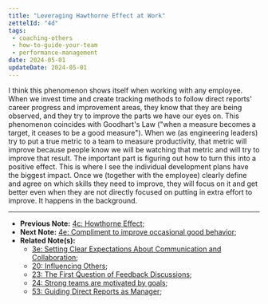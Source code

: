 ```yaml
---
title: "Leveraging Hawthorne Effect at Work"
zettelId: "4d"
tags:
 - coaching-others
 - how-to-guide-your-team
 - performance-management
date: 2024-05-01
updateDate: 2024-05-01
---
```


I think this phenomenon shows itself when working with any employee. When we invest time and create tracking methods to follow direct reports' career progress and improvement areas, they know that they are being observed, and they try to improve the parts we have our eyes on.
This phenomenon coincides with Goodhart's Law ("when a measure becomes a target, it ceases to be a good measure"). When we (as engineering leaders) try to put a true metric to a team to measure productivity, that metric will improve because people know we will be watching that metric and will try to improve that result.
The important part is figuring out how to turn this into a positive effect. This is where I see the individual development plans have the biggest impact. Once we (together with the employee) clearly define and agree on which skills they need to improve, they will focus on it and get better even when they are not directly focused on putting in extra effort to improve. It happens in the background.

---

- **Previous Note:** [4c: Howthorne Effect](/notes/4c/);
- **Next Note:** [4e: Compliment to improve occasional good behavior](/notes/4e/);
- **Related Note(s):**
  - [3e: Setting Clear Expectations About Communication and Collaboration](/notes/3e/);
  - [20: Influencing Others](/notes/20/);
  - [23: The First Question of Feedback Discussions](/notes/23/);
  - [24: Strong teams are motivated by goals](/notes/24/);
  - [53: Guiding Direct Reports as Manager](/notes/53/);
